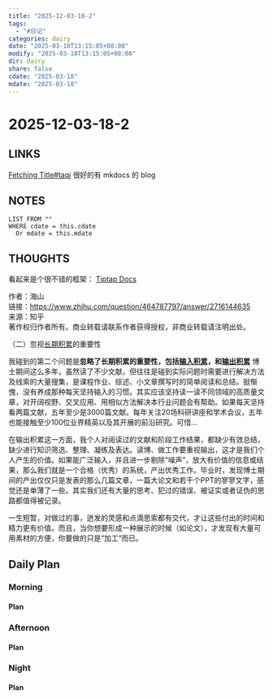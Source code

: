 ```yaml
---
title: "2025-12-03-18-2"
tags:
  - "#日记"
categories: dairy
date: "2025-03-18T13:15:05+08:00"
modify: "2025-03-18T13:15:05+08:00"
dir: dairy
share: false
cdate: "2025-03-18"
mdate: "2025-03-18"
---
```


# 2025-12-03-18-2

## LINKS
[Fetching Title#taqj](https://wcowin.work/blog/Mkdocs/mkfirst) 很好的有 mkdocs 的 blog
## NOTES


```dataview
LIST FROM "" 
WHERE cdate = this.cdate
  Or mdate = this.mdate
```
## THOUGHTS
看起来是个很不错的框架：
[Tiptap Docs](https://tiptap.dev/docs)

作者：海山  
链接：https://www.zhihu.com/question/464787797/answer/2716144635  
来源：知乎  
著作权归作者所有。商业转载请联系作者获得授权，非商业转载请注明出处。  
  

（二）忽视[长期积累](https://zhida.zhihu.com/search?content_id=523930951&content_type=Answer&match_order=1&q=%E9%95%BF%E6%9C%9F%E7%A7%AF%E7%B4%AF&zhida_source=entity)的重要性

我碰到的第二个问题是**忽略了长期积累的重要性，包括[输入积累](https://zhida.zhihu.com/search?content_id=523930951&content_type=Answer&match_order=1&q=%E8%BE%93%E5%85%A5%E7%A7%AF%E7%B4%AF&zhida_source=entity)，和[输出积累](https://zhida.zhihu.com/search?content_id=523930951&content_type=Answer&match_order=1&q=%E8%BE%93%E5%87%BA%E7%A7%AF%E7%B4%AF&zhida_source=entity)** 博士期间这么多年，虽然读了不少文献，但往往是碰到实际问题时需要进行解决方法及线索的大量搜集，是课程作业、综述、小文章撰写时的简单阅读和总结。挺惭愧，没有养成那种每天坚持输入的习惯。其实应该坚持读一读不同领域的高质量文章，对开阔视野、交叉应用、用相似方法解决本行业问题会有帮助。如果每天坚持看两篇文献，五年至少是3000篇文献。每年关注20场科研讲座和学术会议，五年也能接触至少100位业界精英以及其开展的前沿研究。可惜...

在输出积累这一方面，我个人对阅读过的文献和阶段工作结果，都缺少有效总结，缺少进行知识筛选、整理、凝练及表达。读博、做工作要重视输出，这才是我们个人产生的价值。如果能广泛输入，并且进一步剔除“噪声”，放大有价值的信息或结果，那么我们就是一个合格（优秀）的系统，产出优秀工作。毕业时，发现博士期间的产出仅仅只是发表的那么几篇文章，一篇大论文和若干个PPT的寥寥文字，感觉还是单薄了一些。其实我们还有大量的思考、犯过的错误、被证实或者证伪的思路都值得被记录。

一生短暂，对做过的事，迸发的灵感和点滴思索都有交代，才让这些付出的时间和精力更有价值。而且，当你想要形成一种展示的时候（如论文），才发现有大量可用素材的方便，你要做的只是“加工“而已。
## Daily Plan

### Morning

#### Plan

### Afternoon

#### Plan

### Night

#### Plan



